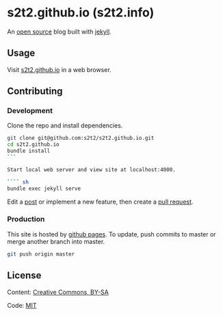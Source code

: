 # s2t2.github.io (s2t2.info)

An [open source](https://github.com/s2t2/s2t2.github.io) blog built with [jekyll](http://jekyllrb.com/).

## Usage

Visit [s2t2.github.io](http://s2t2.github.io/) in a web browser.

## Contributing

### Development

Clone the repo and install dependencies.

```` sh
git clone git@github.com:s2t2/s2t2.github.io.git
cd s2t2.github.io
bundle install
```

Start local web server and view site at localhost:4000.

```` sh
bundle exec jekyll serve
````

Edit a [post](/_posts) or implement a new feature, then create a [pull request](https://github.com/s2t2/s2t2.github.io/pulls/).

### Production

This site is hosted by [github pages](https://pages.github.com/). To update, push commits to master or merge another branch into master.

```` sh
git push origin master
````

## License

Content: [Creative Commons, BY-SA](http://creativecommons.org/licenses/by-sa/4.0/)

Code: [MIT](http://opensource.org/licenses/mit-license.php)
